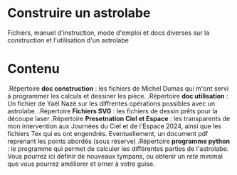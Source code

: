 # Construire un astrolabe
 Fichiers, manuel d'instruction, mode d'emploi et docs diverses sur la construction et l'utilisation d'un astrolabe

# Contenu
.Répertoire **doc construction** : les fichiers de Michel Dumas qui m'ont servi à programmer les calculs et dessiner les pièce. 
.Répertoire **doc utilisation** : Un fichier de Yaël Nazé sur les diffrentes opérations possibles avec un astrolabe. 
.Répertoire **Fichiers SVG** : les fichiers de dessin prêts pour la découpe laser
.Répertoire **Presetnation Ciel et Espace** : les transparents de mon intervention aux Journées du Ciel et de l'Espace 2024, ainsi que les fichiers Tex qui es ont engendrés. Eventuellement, un document pdf reprenant les points abordés (sous réserve)
.Répertoire  **programme python** : le programme qui permet de calculer les différentes parties de l'astrolabe. Vous pourrez ici définir de nouveaux tympans, ou obtenir un *rete* minimal
que vous pourrez améliorer et orner à votre guise. 
